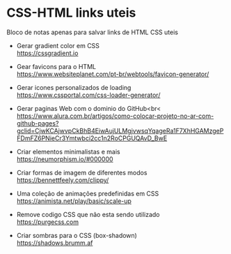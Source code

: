# CSS-HTML links uteis
Bloco de notas apenas para salvar links de HTML CSS uteis

- Gerar gradient color em CSS<br>
https://cssgradient.io

- Gear favicons para o HTML<br>
https://www.websiteplanet.com/pt-br/webtools/favicon-generator/

- Gerar icones personalizados de loading<br>
https://www.cssportal.com/css-loader-generator/

- Gerar paginas Web com o dominio do GitHub<br<
https://www.alura.com.br/artigos/como-colocar-projeto-no-ar-com-github-pages?gclid=CjwKCAjwvpCkBhB4EiwAujULMgjvwsqYqageRa1F7XhHGAMzgePFDmFZ6PNieCr3Ymtwbci2cc1n2RoCPGUQAvD_BwE

- Criar elementos minimalistas e mais<br>
https://neumorphism.io/#000000

- Criar formas de imagem de diferentes modos<br>
https://bennettfeely.com/clippy/

- Uma coleção de animações predefinidas em CSS<br>
https://animista.net/play/basic/scale-up

- Remove codigo CSS que não esta sendo utilizado<br>
https://purgecss.com

- Criar sombras para o CSS (box-shadown)<br>
https://shadows.brumm.af

